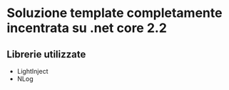 ﻿# Soluzione template completamente incentrata su .net core 2.2

## Librerie utilizzate
* LightInject
* NLog
